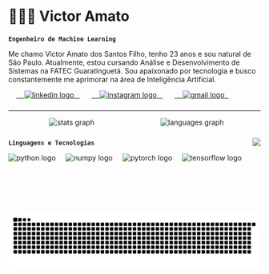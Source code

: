 # 👩🏻‍💻 Victor Amato

**`Engenheiro de Machine Learning`**

<p align="left">Me chamo Victor Amato dos Santos Filho, tenho 23 anos e sou natural de São Paulo. Atualmente, estou cursando Análise e Desenvolvimento de Sistemas na FATEC Guaratinguetá. Sou apaixonado por tecnologia e busco constantemente me aprimorar na área de Inteligência Artificial.</p>
<div align="left">
    <a href="https://www.linkedin.com/in/amatowsh" target="_blank">
    <img src="https://img.shields.io/static/v1?message=LinkedIn&logo=linkedin&label=&color=0077B5&logoColor=white&labelColor=&style=for-the-badge" height="35" alt="linkedin logo" />
  </a>
  
    <a href="https://www.instagram.com/amatowsh" target="_blank">
    <img src="https://img.shields.io/static/v1?message=Instagram&logo=instagram&label=&color=E4405F&logoColor=white&labelColor=&style=for-the-badge" height="35" alt="instagram logo" />
  </a>
  
    <a href="mailto:vic.amacsf@gmail.com">
    <img src="https://img.shields.io/static/v1?message=Gmail&logo=gmail&label=&color=D14836&logoColor=white&labelColor=&style=for-the-badge" height="35" alt="gmail logo" />
  </a>
</div>

###
---

<div align="center">
  <img src="https://github-readme-stats.vercel.app/api?username=amatowsh&hide_title=false&hide_rank=false&show_icons=true&include_all_commits=true&count_private=true&disable_animations=false&theme=dracula&locale=en&hide_border=false" height="200" style="margin-right: 120px;" alt="stats graph" />
  <img src="https://github-readme-stats.vercel.app/api/top-langs?username=amatowsh&locale=pt-br&hide_title=false&layout=compact&card_width=320&langs_count=5&theme=dracula&hide_border=false" height="200" alt="languages graph" />
</div>

###

<img align="right" height="150" src="https://media1.giphy.com/media/v1.Y2lkPTc5MGI3NjExMXU5dWV2ZHBmZzN3bWJ5M3hiYm05NXIyM2FoZHM0MnU1ZmZuanMxZyZlcD12MV9pbnRlcm5hbF9naWZfYnlfaWQmY3Q9Zw/f1UH5LwVuWucM/giphy.gif"  />

###

**`Linguagens e Tecnologias`**
<div align="left">
  <img src="https://cdn.jsdelivr.net/gh/devicons/devicon/icons/python/python-original.svg" height="30" alt="python logo"  />
  <img width="12" />
  <img src="https://cdn.jsdelivr.net/gh/devicons/devicon/icons/numpy/numpy-original.svg" height="30" alt="numpy logo"  />
  <img width="12" />
  <img src="https://cdn.jsdelivr.net/gh/devicons/devicon/icons/pytorch/pytorch-original.svg" height="30" alt="pytorch logo"  />
  <img width="12" />
  <img src="https://cdn.jsdelivr.net/gh/devicons/devicon/icons/tensorflow/tensorflow-original.svg" height="30" alt="tensorflow logo"  />
  <img width="12" />
</div>

###

<picture>
  <source media="(prefers-color-scheme: dark)" srcset="https://raw.githubusercontent.com/amatowsh/amatowsh/output/github-contribution-grid-snake-dark.svg">
  <source media="(prefers-color-scheme: light)" srcset="https://raw.githubusercontent.com/amatowsh/amatowsh/output/github-contribution-grid-snake.svg">
  <img alt="github contribution grid snake animation" src="https://raw.githubusercontent.com/amatowsh/amatowsh/output/github-contribution-grid-snake.svg">
</picture>

###
